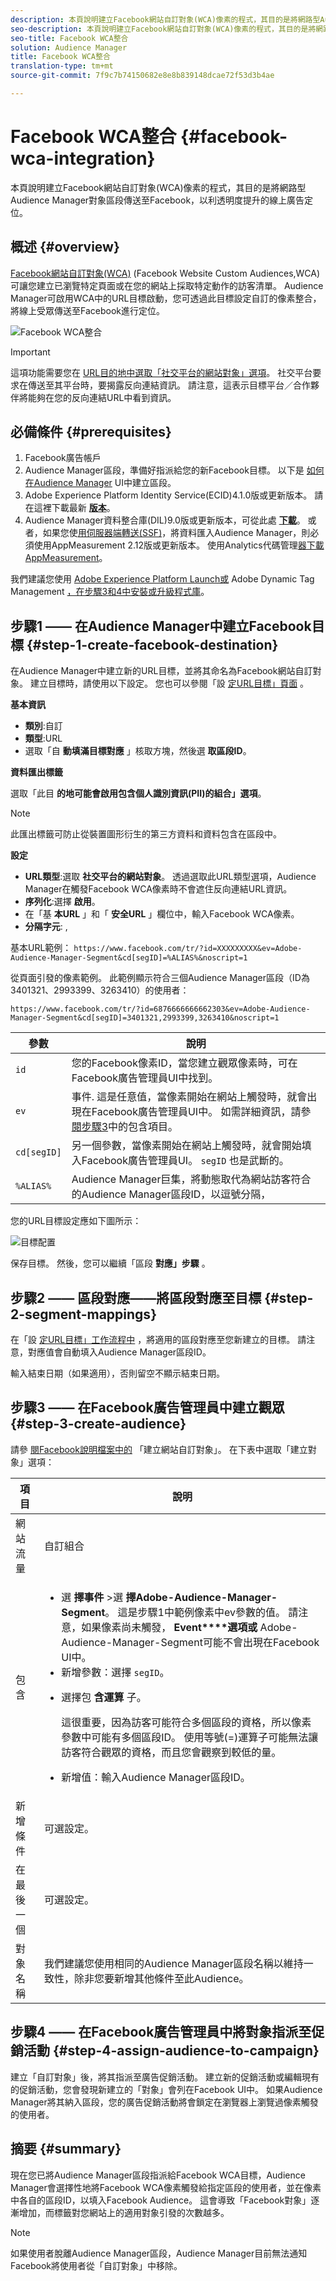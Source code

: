 ```yaml
---
description: 本頁說明建立Facebook網站自訂對象(WCA)像素的程式，其目的是將網路型Audience Manager對象區段傳送至Facebook，以利透明度提升的線上廣告定位。
seo-description: 本頁說明建立Facebook網站自訂對象(WCA)像素的程式，其目的是將網路型Audience Manager對象區段傳送至Facebook，以利透明度提升的線上廣告定位。
seo-title: Facebook WCA整合
solution: Audience Manager
title: Facebook WCA整合
translation-type: tm+mt
source-git-commit: 7f9c7b74150682e8e8b839148dcae72f53d3b4ae

---
```



# Facebook WCA整合 {#facebook-wca-integration}

本頁說明建立Facebook網站自訂對象(WCA)像素的程式，其目的是將網路型Audience Manager對象區段傳送至Facebook，以利透明度提升的線上廣告定位。

## 概述 {#overview}

[Facebook網站自訂對象(WCA)](https://www.facebook.com/business/help/449542958510885) (Facebook Website Custom Audiences,WCA)可讓您建立已瀏覽特定頁面或在您的網站上採取特定動作的訪客清單。 Audience Manager可啟用WCA中的URL目標啟動，您可透過此目標設定自訂的像素整合，將線上受眾傳送至Facebook進行定位。

![Facebook WCA整合](/help/using/integration/assets/facebook-wca-integration.png)

>[!IMPORTANT]
>
> 這項功能需要您在 [URL目的地中選取「社交平台的網站對象」選項](/help/using/features/destinations/create-url-destination.md)。 社交平台要求在傳送至其平台時，要揭露反向連結資訊。 請注意，這表示目標平台／合作夥伴將能夠在您的反向連結URL中看到資訊。

## 必備條件 {#prerequisites}

1. Facebook廣告帳戶
2. Audience Manager區段，準備好指派給您的新Facebook目標。 以下是 [如何在Audience Manager](/help/using/features/segments/segment-builder.md) UI中建立區段。
3. Adobe Experience Platform Identity Service(ECID)4.1.0版或更新版本。 請在這裡下載最新 **[版本](https://github.com/Adobe-Marketing-Cloud/id-service/releases)**。
4. Audience Manager資料整合庫(DIL)9.0版或更新版本，可從此處 **[下載](https://github.com/Adobe-Marketing-Cloud/dil/releases)**。 或者，如果您使[用伺服器端轉送(SSF)](https://marketing.adobe.com/resources/help/en_US/reference/ssf.html)，將資料匯入Audience Manager，則必須使用AppMeasurement 2.12版或更新版本。 使用Analytics代碼管理[器下載AppMeasurement](https://marketing.adobe.com/resources/help/en_US/reference/code_manager_admin.html)。

我們建議您使用 [Adobe Experience Platform Launch或](https://docs.adobelaunch.com/) Adobe Dynamic Tag Management [，在步驟3和4中安裝或升級程式庫](https://marketing.adobe.com/resources/help/en_US/dtm/)。

## 步驟1 —— 在Audience Manager中建立Facebook目標 {#step-1-create-facebook-destination}

在Audience Manager中建立新的URL目標，並將其命名為Facebook網站自訂對象。 建立目標時，請使用以下設定。 您也可以參閱「設 [定URL目標」頁面](/help/using/features/destinations/create-url-destination.md) 。

**基本資訊**

* **類別**:自訂
* **類型**:URL
* 選取「自 **動填滿目標對應** 」核取方塊，然後選 **取區段ID**。

**資料匯出標籤**

選取「此目 **的地可能會啟用包含個人識別資訊(PII)的組合」選項**。

>[!NOTE]
>
> 此匯出標籤可防止從裝置圖形衍生的第三方資料和資料包含在區段中。

**設定**

* **URL類型**:選取 **社交平台的網站對象**。 透過選取此URL類型選項，Audience Manager在觸發Facebook WCA像素時不會遮住反向連結URL資訊。
* **序列化**:選擇 **啟用**。
* 在「基 **本URL** 」和「 **安全URL** 」欄位中，輸入Facebook WCA像素。
* **分隔字元**: ,

基本URL範例： `https://www.facebook.com/tr/?id=XXXXXXXXX&ev=Adobe-Audience-Manager-Segment&cd[segID]=%ALIAS%&noscript=1`

從頁面引發的像素範例。 此範例顯示符合三個Audience Manager區段（ID為3401321、2993399、3263410）的使用者：

`https://www.facebook.com/tr/?id=6876666666662303&ev=Adobe-Audience-Manager-Segment&cd[segID]=3401321,2993399,3263410&noscript=1`


| 參數 | 說明 |
---------|----------|
| `id` | 您的Facebook像素ID，當您建立觀眾像素時，可在Facebook廣告管理員UI中找到。 |
| `ev` | 事件. 這是任意值，當像素開始在網站上觸發時，就會出現在Facebook廣告管理員UI中。 如需詳細資訊，請參 [閱步驟3](/help/using/integration/integrating-third-party/facebook-wca-integration.md#step-3-create-audience)中的包含項目。 |
| `cd[segID]` | 另一個參數，當像素開始在網站上觸發時，就會開始填入Facebook廣告管理員UI。 `segID` 也是武斷的。 |
| `%ALIAS%` | Audience Manager巨集，將動態取代為網站訪客符合的Audience Manager區段ID，以逗號分隔， |

您的URL目標設定應如下圖所示：

![目標配置](/help/using/integration/assets/facebook-wca.png)

保存目標。 然後，您可以繼續「區段 **對應」步驟** 。

## 步驟2 —— 區段對應——將區段對應至目標 {#step-2-segment-mappings}

在「設 [定URL目標」工作流程中](/help/using/features/destinations/create-url-destination.md) ，將適用的區段對應至您新建立的目標。 請注意，對應值會自動填入Audience Manager區段ID。

輸入結束日期（如果適用），否則留空不顯示結束日期。

## 步驟3 —— 在Facebook廣告管理員中建立觀眾 {#step-3-create-audience}

請參 [閱Facebook說明檔案中的](https://www.facebook.com/business/help/666509013483225) 「建立網站自訂對象」。 在下表中選取「建立對象」選項：


| 項目 | 說明 |
---------|----------|
| 網站流量 | 自訂組合 |
| 包含 | <ul><li>選 **擇事件** >選 **擇Adobe-Audience-Manager-Segment**。 這是步驟1中範例像素中ev參數的值。 請注意，如果像素尚未觸發， **Event****選項或** Adobe-Audience-Manager-Segment可能不會出現在Facebook UI中。</li><li>新增參數：選擇 `segID`。</li><li><p>選擇包 **含運算** 子。</p><p>這很重要，因為訪客可能符合多個區段的資格，所以像素參數中可能有多個區段ID。 使用等號(=)運算子可能無法讓訪客符合觀眾的資格，而且您會觀察到較低的量。</p></li><li>新增值：輸入Audience Manager區段ID。</li></ul> |
| 新增條件 | 可選設定。 |
| 在最後一個 | 可選設定。 |
| 對象名稱 | 我們建議您使用相同的Audience Manager區段名稱以維持一致性，除非您要新增其他條件至此Audience。 |

## 步驟4 —— 在Facebook廣告管理員中將對象指派至促銷活動 {#step-4-assign-audience-to-campaign}

建立「自訂對象」後，將其指派至廣告促銷活動。 建立新的促銷活動或編輯現有的促銷活動，您會發現新建立的「對象」會列在Facebook UI中。 如果Audience Manager將其納入區段，您的廣告促銷活動將會鎖定在瀏覽器上瀏覽過像素觸發的使用者。

## 摘要 {#summary}

現在您已將Audience Manager區段指派給Facebook WCA目標，Audience Manager會選擇性地將Facebook WCA像素觸發給指定區段的使用者，並在像素中各自的區段ID，以填入Facebook Audience。 這會導致「Facebook對象」逐漸增加，而標籤對您網站上的適用對象引發的次數越多。

>[!NOTE]
>
> 如果使用者脫離Audience Manager區段，Audience Manager目前無法通知Facebook將使用者從「自訂對象」中移除。

